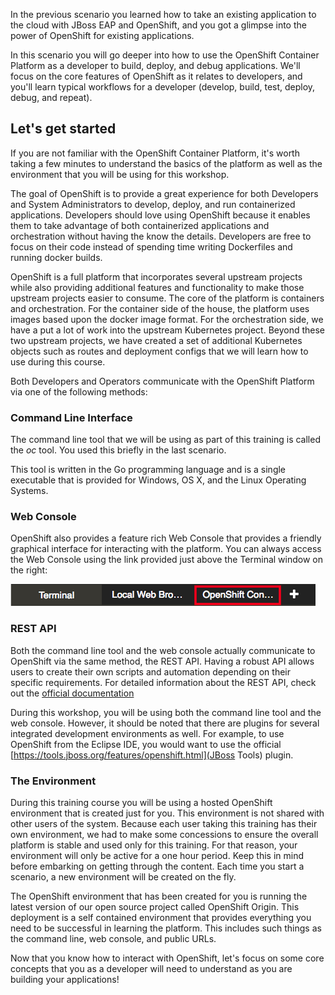 In the previous scenario you learned how to take an existing application to the cloud with JBoss EAP and OpenShift,
and you got a glimpse into the power of OpenShift for existing applications.

In this scenario you will go deeper into how to use the OpenShift Container Platform as a developer to build,
deploy, and debug applications. We'll focus on the core features of OpenShift as it relates to developers, and
you'll learn typical workflows for a developer (develop, build, test, deploy, debug, and repeat).

## Let's get started

If you are not familiar with the OpenShift Container Platform, it's worth taking a few minutes to understand
the basics of the platform as well as the environment that you will be using for this workshop.

The goal of OpenShift is to provide a great experience for both Developers and System Administrators to
develop, deploy, and run containerized applications.  Developers should love using OpenShift because it
enables them to take advantage of both containerized applications and orchestration without having the
know the details.  Developers are free to focus on their code instead of spending time writing Dockerfiles
and running docker builds.

OpenShift is a full platform that incorporates several upstream projects while also providing additional
features and functionality to make those upstream projects easier to consume.  The core of the platform is
containers and orchestration.  For the container side of the house, the platform uses images based upon
the docker image format.  For the orchestration side, we have a put a lot of work into the upstream
Kubernetes project.  Beyond these two upstream projects, we have created a set of additional Kubernetes
objects such as routes and deployment configs that we will learn how to use during this course.

Both Developers and Operators communicate with the OpenShift Platform via one of the following methods:

### Command Line Interface

The command line tool that we will be using as part of this training is called the *oc* tool. You used this briefly
in the last scenario.

This tool is written in the Go programming language and is a single executable that is provided for
Windows, OS X, and the Linux Operating Systems.

### Web Console

OpenShift also provides a feature rich Web Console that provides a friendly graphical interface for
interacting with the platform. You can always access the Web Console using the link provided just above
the Terminal window on the right:

![OpenShift Console Tab](../../assets/developer-intro/openshift-console-tab.png)

### REST API

Both the command line tool and the web console actually communicate to OpenShift via the same method,
the REST API.  Having a robust API allows users to create their own scripts and automation depending on
their specific requirements.  For detailed information about the REST API, check out the [official documentation](https://docs.openshift.org/latest/rest_api/index.html)

During this workshop, you will be using both the command line tool and the web console.  However, it
should be noted that there are plugins for several integrated development environments as well.
For example, to use OpenShift from the Eclipse IDE, you would want to use the official [https://tools.jboss.org/features/openshift.html](JBoss Tools) plugin.

### The Environment

During this training course you will be using a hosted OpenShift environment that is created just for you.
This environment is not shared with other users of the system.  Because each user taking this training has
their own environment, we had to make some concessions to ensure the overall platform is stable and used
only for this training.  For that reason, your environment will only be active for a one hour period.
Keep this in mind before embarking on getting through the content.  Each time you start a scenario,
a new environment will be created on the fly.

The OpenShift environment that has been created for you is running the latest version of our open source
project called OpenShift Origin.  This deployment is a self contained environment that provides everything
you need to be successful in learning the platform.  This includes such things as the command line, web
console, and public URLs.

Now that you know how to interact with OpenShift, let's focus on some core concepts that you as a developer
will need to understand as you are building your applications!